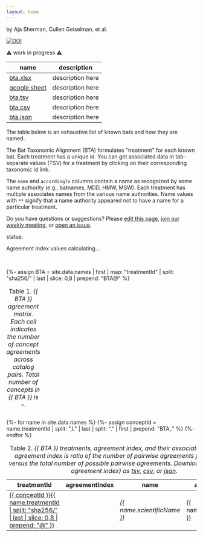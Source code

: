 ```yaml
---
layout: home
---
```

by Aja Sherman, Cullen Geiselman, et al. 

[![DOI](https://zenodo.org/badge/DOI/10.5281/zenodo.7915722.svg)](https://doi.org/10.5281/zenodo.7915722) 

⚠️  work in progress ⚠️

 name | description 
 ---  | ---
 [bta.xlsx](./bta.xlsx) | description here
 [google sheet](https://docs.google.com/spreadsheets/d/1JSIr4GJX26LnF6WEl_jvrP6eAiRJc32XbIseeC_Y9DM/) | description here
 [bta.tsv](./bta.tsv) | description here
 [bta.csv](./bta.csv) | description here
 [bta.json](./bta.json) | description here


The table below is an exhaustive list of known bats and how they are named.

The Bat Taxonomic Alignment (BTA) formulates "treatment" for each known bat. Each treatment has a unique id. You can get associated data in tab-separate values (TSV) for a treatment by clicking on their corresponding taxonomic id link. 

The `name` and `accordingTo` columns contain a name as recognized by some name authority (e.g., batnames, MDD, HMW, MSW). Each treatment has multiple associates names from the various name authorities. Name values with `**` signify that a name authority appeared not to have a name for a particular treatment.

Do you have questions or suggestions? Please [edit this page](https://github.com/jhpoelen/bat-taxonomic-alignment/edit/main/index.md), [join our weekly meeting](https://globalbioticinteractions.org/covid19), or [open an issue](https://github.com/jhpoelen/bat-taxonomic-alignment/issues/new).


<bold>status:</bold><div id="status">Agreement Index values calculating...</div>

<br/>

{%- assign BTA = site.data.names | first | map: "treatmentId" | split: "sha256/" | last | slice: 0,8 | prepend: "BTA@" %}

<table><caption>Table 1. <em>{{ BTA }} agreement matrix. Each cell indicates the number of concept agreements across catalog pairs. Total number of concepts in {{ BTA }} is <b><span id="totalConcepts">-</span></b>.</em></caption><thead id="matrixHeader"></thead><tbody id="matrix"></tbody></table>



<table>
  <caption>Table 2. <em>{{ BTA }} treatments, agreement index, and their associated names. The agreement index is ratio of the number of pairwise agreements for a concept versus the total number of possible pairwise agreements. Download table (minus agreement index) as <a href="https://raw.githubusercontent.com/jhpoelen/bat-taxonomic-alignment/main/_data/names.tsv">tsv</a>, <a href="https://raw.githubusercontent.com/jhpoelen/bat-taxonomic-alignment/main/_data/names.csv">csv</a>, or <a href="https://raw.githubusercontent.com/jhpoelen/bat-taxonomic-alignment/main/_data/names.json">json</a>.</em></caption>
  <thead><th>treatmentId</th><th>agreementIndex</th><th>name</th><th>accordingTo</th></thead>
  <tbody>
{%- for name in site.data.names %}
{%- assign conceptId = name.treatmentId | split: ",L" | last | split: "." | first | prepend: "BTA_" %}
    <tr>
<td><a href="{{ name.treatmentId }}">{{ conceptId }}{{ name.treatmentId | split: "sha256/" | last | slice: 0,8 | prepend: "@" }}</a></td><td> <div class="{{ conceptId }}"/></td><td> <em>{{ name.scientificName }}</em></td><td> {{ name.accordingTo }}</td>
    </tr>
{%- endfor %}
  </tbody>
</table>

<script>
  var concepts = {{ site.data.names-wide | jsonify }};

  document.querySelector("#totalConcepts").textContent = concepts.length;

  var matchesTotal = {};
  
  var agreementIndex = concepts.forEach(function(concept) {
    const catalogNames = Object
        .keys(concept)
        .filter(function(key) { return key.match(/^Name.*/) != null; })
        .sort();
    
    const matches = [];
    for (var i = 0; i < catalogNames.length; i++) {
      for (var j = i+1; j < catalogNames.length; j++) {  
        const nameA = concept[catalogNames[i]];
        const nameB = concept[catalogNames[j]];
        const agreementValue =  nameA === nameB ? 1 : 0;
        matches.push(agreementValue);
        const totalKey = catalogNames[i] + '*' + catalogNames[j]; 
        matchesTotal[totalKey] = (matchesTotal[totalKey] | 0) + agreementValue;
      }
    }
    const nameAgreementIndex = 1.0 * matches.reduce(function(item, accum) { return item + accum; }, 0) / matches.length;

    const conceptId = concept.treatmentId.match(/(.*)(L)(?<conceptId>[0-9]+)[.]tsv$/).groups.conceptId;
  
    const setAgreementIndex = function(item) {
      document
        .querySelectorAll('.' + item.conceptId)
        .forEach(function(elem) { elem.textContent = item.agreementIndex; });
    };
 
    setAgreementIndex( {
      conceptId: 'BTA_' + conceptId,
      agreementIndex: nameAgreementIndex.toFixed(1),
      catalogs: catalogNames
    });
  });

  var catalogsMatched = Object
    .keys(matchesTotal)
    .reduce(function (accum, key) { 
       key.split("*").forEach(function(item) { if (accum.indexOf(item) == -1) { accum.push(item); } });
       return accum }, [])
    .sort();

  

  document.querySelector('#matrixHeader').appendChild(document.createElement("th"));
 
  catalogsMatched.forEach(function (catalogA) {
    var catalogName = catalogA.replace(/^Name[ _]/, '');
    document.querySelector('#matrixHeader').appendChild(document.createElement("th")).textContent = catalogName;
    var row = document.querySelector('#matrix').appendChild(document.createElement("tr"));
    row.appendChild(document.createElement("td")).textContent = catalogName;
    catalogsMatched.forEach(function (catalogB) {
      var cell = row.appendChild(document.createElement("td"));
      cell.textContent = matchesTotal[catalogA + "*" + catalogB] || '-'; 
    }); 
  });

  document.querySelector('#status').textContent = 'Agreement Index values calculation done.';


</script>
